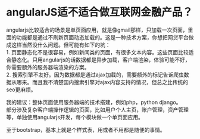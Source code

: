 # angularJS适不适合做互联网金融产品？

angularjs比较适合的场景是单页面应用，就是像gmail那样，只加载一次页面，里面的功能都是通过不刷新页面动态加载的。这是一种技术方案，你想把网贷平台做成这样当然没什么问题。但可能有如下的坑：  
1\. 页面静态化不是很容易，例如新闻类的页面，有很多文本内容。这些页面比较适合静态化。只用angularjs的话数据都是异步加载，客户端渲染，体验可能不好，你需要额外的服务器端渲染的方案。  
2\. 搜索引擎不友好。因为数据都是通过ajax加载的，需要额外的标记告诉爬虫数据从哪来。而且我不清楚国内搜索引擎对ajax内容支持的情况，但总之比传统的seo更麻烦。  

我的建议：整体页面使用服务器端的技术搭建，例如php，python django。  
部分涉及复杂客户端操作逻辑的页面，比如用户个人主页，账户管理，资产管理等，单独使用angularjs开发，每个模块做一个单页面应用。  

至于bootstrap，基本上就是个样式表，用或者不用都是随便的事情。